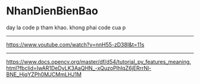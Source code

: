 # NhanDienBienBao
day la code p tham khao. khong phai code cua p 
**************************
https://www.youtube.com/watch?v=nnH55-zD38I&t=11s
**************************
https://www.docs.opencv.org/master/df/d54/tutorial_py_features_meaning.html?fbclid=IwAR1DeDyLK3AaQHN_-xQuzoPlhIqZ6jERrrNl-BNE_HjqYZPh0MJCMmLHJ1M
